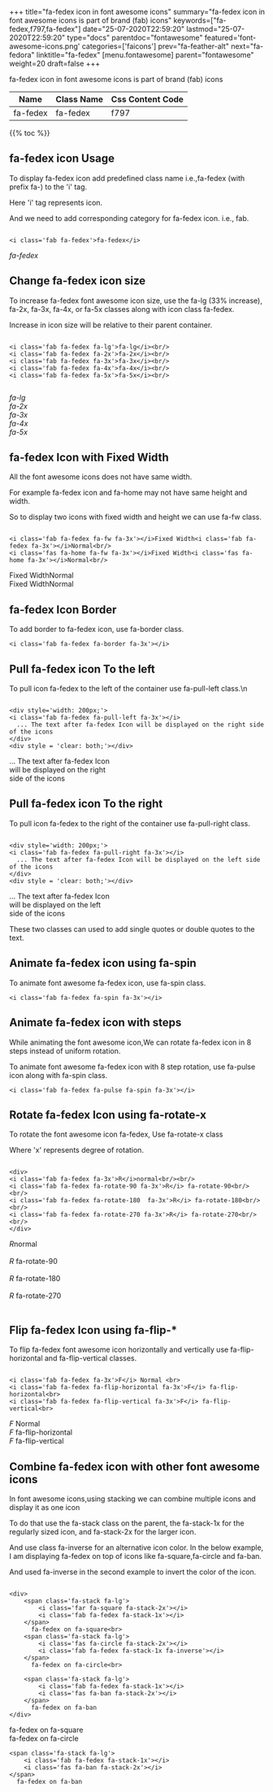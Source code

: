 +++
title="fa-fedex icon in font awesome icons"
summary="fa-fedex icon in font awesome icons is part of brand (fab) icons"
keywords=["fa-fedex,f797,fa-fedex"]
date="25-07-2020T22:59:20"
lastmod="25-07-2020T22:59:20"
type="docs"
parentdoc="fontawesome"
featured='font-awesome-icons.png'
categories=['faicons']
prev="fa-feather-alt"
next="fa-fedora"
linktitle="fa-fedex"
[menu.fontawesome]
parent="fontawesome"
weight=20
draft=false
+++


fa-fedex icon in font awesome icons is part of brand (fab) icons

<div class='table-responsive'><table class='table'><thead><tr><th>Name</th><th>Class Name</th><th>Css Content Code</th></tr></thead><tbody><tr><td>fa-fedex</td><td>fa-fedex</td><td>f797</td></tr></tbody></table></div>


{{% toc %}}


## fa-fedex icon Usage

To display fa-fedex icon add predefined class name i.e.,fa-fedex (with prefix fa-) to the 'i' tag.

Here 'i' tag represents icon.

And we need to add corresponding category for fa-fedex icon. i.e., fab.


```

<i class='fab fa-fedex'>fa-fedex</i>
```

<i class='fab fa-fedex'>fa-fedex</i>




## Change fa-fedex icon size
To increase fa-fedex font awesome icon size, use the fa-lg (33% increase), fa-2x, fa-3x, fa-4x, or fa-5x classes along with icon class fa-fedex.

Increase in icon size will be relative to their parent container. 

```

<i class='fab fa-fedex fa-lg'>fa-lg</i><br/>
<i class='fab fa-fedex fa-2x'>fa-2x</i><br/>
<i class='fab fa-fedex fa-3x'>fa-3x</i><br/>
<i class='fab fa-fedex fa-4x'>fa-4x</i><br/>
<i class='fab fa-fedex fa-5x'>fa-5x</i><br/>
            
```

<i class='fab fa-fedex fa-lg'>fa-lg</i><br/>
<i class='fab fa-fedex fa-2x'>fa-2x</i><br/>
<i class='fab fa-fedex fa-3x'>fa-3x</i><br/>
<i class='fab fa-fedex fa-4x'>fa-4x</i><br/>
<i class='fab fa-fedex fa-5x'>fa-5x</i><br/>
            



## fa-fedex Icon with Fixed Width 

All the font awesome icons does not have same width.

For example fa-fedex icon and fa-home may not have same height and width.

So to display two icons with fixed width and height we can use fa-fw class.


```

<i class='fab fa-fedex fa-fw fa-3x'></i>Fixed Width<i class='fab fa-fedex fa-3x'></i>Normal<br/>
<i class='fas fa-home fa-fw fa-3x'></i>Fixed Width<i class='fas fa-home fa-3x'></i>Normal<br/>
```

<i class='fab fa-fedex fa-fw fa-3x'></i>Fixed Width<i class='fab fa-fedex fa-3x'></i>Normal<br/>
<i class='fas fa-home fa-fw fa-3x'></i>Fixed Width<i class='fas fa-home fa-3x'></i>Normal<br/>



## fa-fedex Icon Border 

To add border to fa-fedex icon, use fa-border class.


```
<i class='fab fa-fedex fa-border fa-3x'></i>

```
<i class='fab fa-fedex fa-border fa-3x'></i>





## Pull fa-fedex icon To the left

To pull icon fa-fedex to the left of the container use fa-pull-left class.\n

```

<div style='width: 200px;'>
<i class='fab fa-fedex fa-pull-left fa-3x'></i>
  ... The text after fa-fedex Icon will be displayed on the right side of the icons
</div>
<div style = 'clear: both;'></div>
```

<div style='width: 200px;'>
<i class='fab fa-fedex fa-pull-left fa-3x'></i>
  ... The text after fa-fedex Icon will be displayed on the right side of the icons
</div>
<div style = 'clear: both;'></div>




## Pull fa-fedex icon To the right
To pull icon fa-fedex to the right of the container use fa-pull-right class.

```

<div style='width: 200px;'>
<i class='fab fa-fedex fa-pull-right fa-3x'></i>
  ... The text after fa-fedex Icon will be displayed on the left side of the icons
</div>
<div style = 'clear: both;'></div>
```

<div style='width: 200px;'>
<i class='fab fa-fedex fa-pull-right fa-3x'></i>
  ... The text after fa-fedex Icon will be displayed on the left side of the icons
</div>
<div style = 'clear: both;'></div>

These two classes can used to add single quotes or double quotes to the text.


## Animate fa-fedex icon using fa-spin
To animate font awesome fa-fedex icon, use fa-spin class.

```
<i class='fab fa-fedex fa-spin fa-3x'></i>
```
<i class='fab fa-fedex fa-spin fa-3x'></i>




## Animate fa-fedex icon with steps
While animating the font awesome icon,We can rotate fa-fedex icon in 8 steps instead of uniform rotation.

To animate font awesome fa-fedex icon with 8 step rotation, use fa-pulse icon along with fa-spin class.


```
<i class='fab fa-fedex fa-pulse fa-spin fa-3x'></i>

```
<i class='fab fa-fedex fa-pulse fa-spin fa-3x'></i>





## Rotate fa-fedex Icon using fa-rotate-x
To rotate the font awesome icon fa-fedex, Use fa-rotate-x class

Where 'x' represents degree of rotation.


```

<div>
<i class='fab fa-fedex fa-3x'>R</i>normal<br/><br/>
<i class='fab fa-fedex fa-rotate-90 fa-3x'>R</i> fa-rotate-90<br/><br/> 
<i class='fab fa-fedex fa-rotate-180  fa-3x'>R</i> fa-rotate-180<br/><br/> 
<i class='fab fa-fedex fa-rotate-270 fa-3x'>R</i> fa-rotate-270<br/><br/>
</div>
```

<div>
<i class='fab fa-fedex fa-3x'>R</i>normal<br/><br/>
<i class='fab fa-fedex fa-rotate-90 fa-3x'>R</i> fa-rotate-90<br/><br/> 
<i class='fab fa-fedex fa-rotate-180  fa-3x'>R</i> fa-rotate-180<br/><br/> 
<i class='fab fa-fedex fa-rotate-270 fa-3x'>R</i> fa-rotate-270<br/><br/>
</div>




## Flip fa-fedex Icon using fa-flip-*
To flip fa-fedex font awesome icon horizontally and vertically use fa-flip-horizontal and fa-flip-vertical classes. 

```

<i class='fab fa-fedex fa-3x'>F</i> Normal <br>
<i class='fab fa-fedex fa-flip-horizontal fa-3x'>F</i> fa-flip-horizontal<br>
<i class='fab fa-fedex fa-flip-vertical fa-3x'>F</i> fa-flip-vertical<br>
```

<i class='fab fa-fedex fa-3x'>F</i> Normal <br>
<i class='fab fa-fedex fa-flip-horizontal fa-3x'>F</i> fa-flip-horizontal<br>
<i class='fab fa-fedex fa-flip-vertical fa-3x'>F</i> fa-flip-vertical<br>




## Combine fa-fedex icon with other font awesome icons
In font awesome icons,using stacking we can combine multiple icons and display it as one icon 

To do that use the fa-stack class on the parent, the fa-stack-1x for the regularly sized icon, and fa-stack-2x for the larger icon.

And use class fa-inverse for an alternative icon color. 
In the below example, I am displaying fa-fedex on top of icons like fa-square,fa-circle and fa-ban.

And used fa-inverse in the second example to invert the color of the icon.

```

<div>
    <span class='fa-stack fa-lg'>
        <i class='far fa-square fa-stack-2x'></i>
        <i class='fab fa-fedex fa-stack-1x'></i>
    </span>
      fa-fedex on fa-square<br>
    <span class='fa-stack fa-lg'>
        <i class='fas fa-circle fa-stack-2x'></i>
        <i class='fab fa-fedex fa-stack-1x fa-inverse'></i>
    </span>
      fa-fedex on fa-circle<br>

    <span class='fa-stack fa-lg'>
        <i class='fab fa-fedex fa-stack-1x'></i>
        <i class='fas fa-ban fa-stack-2x'></i>
    </span>
      fa-fedex on fa-ban
</div>
```

<div>
    <span class='fa-stack fa-lg'>
        <i class='far fa-square fa-stack-2x'></i>
        <i class='fab fa-fedex fa-stack-1x'></i>
    </span>
      fa-fedex on fa-square<br>
    <span class='fa-stack fa-lg'>
        <i class='fas fa-circle fa-stack-2x'></i>
        <i class='fab fa-fedex fa-stack-1x fa-inverse'></i>
    </span>
      fa-fedex on fa-circle<br>

    <span class='fa-stack fa-lg'>
        <i class='fab fa-fedex fa-stack-1x'></i>
        <i class='fas fa-ban fa-stack-2x'></i>
    </span>
      fa-fedex on fa-ban
</div>






